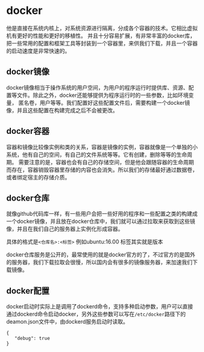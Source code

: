 # docker
  他是直接在系统内核上，对系统资源进行隔离，分成各个容器的技术。它相比虚拟机有更好的性能和更好的移植性。
  并且十分容易扩展，有非常丰富的docker库，把一些常用的配置和框架工具等封装到一个容器里，来供我们下载，并且一个容器的启动速度是非常快速的。
## docker镜像
  docker镜像相当于操作系统的用户空间，为用户的程序运行时提供库、资源、配置等文件。除此之外，docker还能够提供为程序运行时的一些参数，比如环境变量，
  匿名卷，用户等等。我们配置好这些配置文件后，需要构建一个docker镜像，并且这些配置在构建完成之后不会被更改。
## docker容器
  容器和镜像比较像实例和类的关系，容器是镜像的实例，容器就像是一个单独的小系统，他有自己的空间，有自己的文件系统等等。它有创建，删除等等的生命周期。
  需要注意的是，容器也会有自己的存储空间，但是他会跟随容器的生命周期而存在，容器销毁容器里存储的内容也会消失。所以我们的存储最好通过数据卷，或者绑定宿主的存储介质。

## docker仓库
  就像github代码库一样，有一些用户会把一些好用的程序和一些配置之类的构建成一个docker镜像，并且放在docker仓库中，我们就可以通过拉取来获取到这些镜像，并且在我们自己的服务器上实例化形成容器。
  
  具体的格式是`<仓库名>:<标签>` 例如ubuntu:16.00 标签其实就是版本
  
  docker仓库服务是公开的，最常使用的就是docker官方的了，不过官方的是国外的服务器，我们下载拉取会很慢，所以国内会有很多的镜像服务器，来加速我们下载镜像。

## docker配置
  docker启动时实际上是调用了dockerd命令，支持多种启动参数，用户可以直接通过dockerd命令启动docker，另外这些参数可以写在`/etc/docker`路径下的deamon.json文件中，由dockerd服务启动时读取。
```
{
   "debug": true
}
```